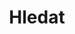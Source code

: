 ---
# Will be displayed at top of the page as main heading
title: Hledat
# Has to be in format <parent-site/current-site>, e.g. services/network (notice missing slash at the beginning)
url: hledat
# https://en.wikipedia.org/wiki/Clean_URL#Slug
slug: hledat
layout: search
---